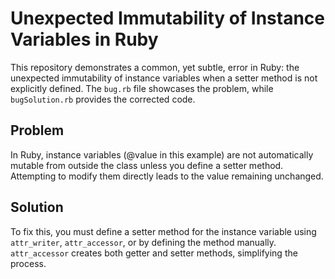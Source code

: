 # Unexpected Immutability of Instance Variables in Ruby

This repository demonstrates a common, yet subtle, error in Ruby: the unexpected immutability of instance variables when a setter method is not explicitly defined.  The `bug.rb` file showcases the problem, while `bugSolution.rb` provides the corrected code.

## Problem

In Ruby, instance variables (@value in this example) are not automatically mutable from outside the class unless you define a setter method.  Attempting to modify them directly leads to the value remaining unchanged.

## Solution

To fix this, you must define a setter method for the instance variable using `attr_writer`, `attr_accessor`, or by defining the method manually. `attr_accessor` creates both getter and setter methods, simplifying the process.